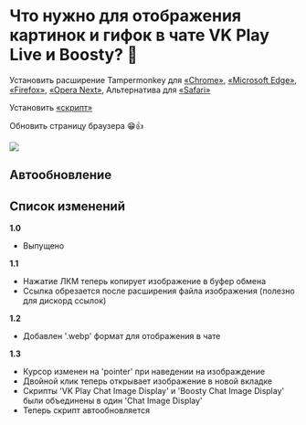# Что нужно для отображения картинок и гифок в чате VK Play Live и Boosty? 🤔

Установить расширение Tampermonkey для [«Chrome»](https://chrome.google.com/webstore/detail/dhdgffkkebhmkfjojejmpbldmpobfkfo), [«Microsoft Edge»](https://microsoftedge.microsoft.com/addons/detail/iikmkjmpaadaobahmlepeloendndfphd), [«Firefox»](https://addons.mozilla.org/en-US/firefox/addon/tampermonkey/), [«Opera Next»](https://addons.opera.com/en/extensions/details/tampermonkey-beta/), Альтернатива для [«Safari»](https://apps.apple.com/app/userscripts/id1463298887)

Установить [«скрипт»](https://github.com/c0IIwr/Chat-Image-Display/raw/main/Chat%20Image%20Display.user.js)

Обновить страницу браузера 😁👍

<img  src="https://c0IIwr.github.io/Chat-Image-Display/zapaska-archive.gif">

## Автообновление


## Список изменений

**1.0**
- Выпущено

**1.1**
- Нажатие ЛКМ теперь копирует изображение в буфер обмена
- Ссылка обрезается после расширения файла изображения (полезно для дискорд ссылок)

**1.2**
- Добавлен '.webp' формат для отображения в чате

**1.3**
- Курсор изменен на 'pointer' при наведении на изображдение
- Двойной клик теперь открывает изображение в новой вкладке
- Скрипты 'VK Play Chat Image Display' и 'Boosty Chat Image Display' были объединены в один 'Chat Image Display'
- Теперь скрипт автообновляется
